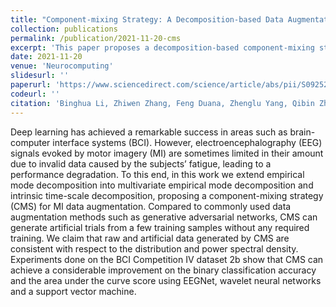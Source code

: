 ```yaml
---
title: "Component-mixing Strategy: A Decomposition-based Data Augmentation Algorithm for Motor Imagery Signals"
collection: publications
permalink: /publication/2021-11-20-cms
excerpt: 'This paper proposes a decomposition-based component-mixing strategy for EEG augmentation using motor imagery signals.'
date: 2021-11-20
venue: 'Neurocomputing'
slidesurl: ''
paperurl: 'https://www.sciencedirect.com/science/article/abs/pii/S0925231221013308'
codeurl: ''
citation: 'Binghua Li, Zhiwen Zhang, Feng Duana, Zhenglu Yang, Qibin Zhao, Zhe Sun, Jordi Sol ́e-Casals. Component- mixing Strategy: A Decomposition-based Data Augmentation Algorithm for Motor Imagery Signals. Neurocom- puting, 2021, 465: 325-335.'
---
```


Deep learning has achieved a remarkable success in areas such as brain-computer interface systems (BCI). However, electroencephalography (EEG) signals evoked by motor imagery (MI) are sometimes limited in their amount due to invalid data caused by the subjects’ fatigue, leading to a performance degradation. To this end, in this work we extend empirical mode decomposition into multivariate empirical mode decomposition and intrinsic time-scale decomposition, proposing a component-mixing strategy (CMS) for MI data augmentation. Compared to commonly used data augmentation methods such as generative adversarial networks, CMS can generate artificial trials from a few training samples without any required training. We claim that raw and artificial data generated by CMS are consistent with respect to the distribution and power spectral density. Experiments done on the BCI Competition IV dataset 2b show that CMS can achieve a considerable improvement on the binary classification accuracy and the area under the curve score using EEGNet, wavelet neural networks and a support vector machine.
